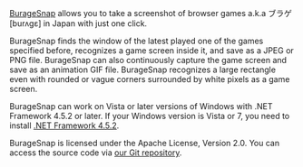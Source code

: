 [BurageSnap](https://osdn.jp/projects/buragesnap/) allows you to take a screenshot of browser games a.k.a ブラゲ [burʌgɛ] in Japan with just one click.

BurageSnap finds the window of the latest played one of the games specified before, recognizes a game screen inside it, and save as a JPEG or PNG file. BurageSnap can also continuously capture the game screen and save as an animation GIF file. BurageSnap recognizes a large rectangle even with rounded or vague corners surrounded by white pixels as a game screen.

BurageSnap can work on Vista or later versions of Windows with .NET Framework 4.5.2 or later. If your Windows version is Vista or 7, you need to install [.NET Framework 4.5.2](http://www.microsoft.com/ja-JP/download/details.aspx?id=42642).

BurageSnap is licensed under the Apache License, Version 2.0. You can access the source code via [our Git repository](https://osdn.jp/projects/buragesnap/scm/git/BurageSnap/).
